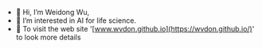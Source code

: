 - 👋 Hi, I’m Weidong Wu,
- 👀 I’m interested in AI for life science.
- 🌱 To visit the web site '[www.wvdon.github.io](https://wvdon.github.io/)' to look more details
<!---
- 🌱 To visit the web site '[www.wvdon.github.io](https://wvdon.github.io/)' to look more details
- Email: weidongwu404@gmail.com
- And My detail CV is here [CV](./CV_WeidongWu.pdf)

wvdon/wvdon is a ✨ special ✨ repository because its `README.md` (this file) appears on your GitHub profile.
You can click the Preview link to take a look at your changes.
--->
